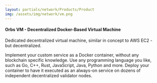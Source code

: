 ```yaml
---
layout: partials/network/Products/Product
img: /assets/img/network/vm.png
---
```


#### Orbs VM - Decentralized Docker-Based Virtual Machine

Dedicated decentralized virtual machine, similar in concept to AWS EC2 - but decentralized. 

Implement your custom service as a Docker container, without any blockchain specific knowledge. Use any programming language you like, such as Go, C++, Rust, JavaScript, Java, Python and more. Deploy your container to have it executed as an always-on service on dozens of independent decentralized validator nodes.
